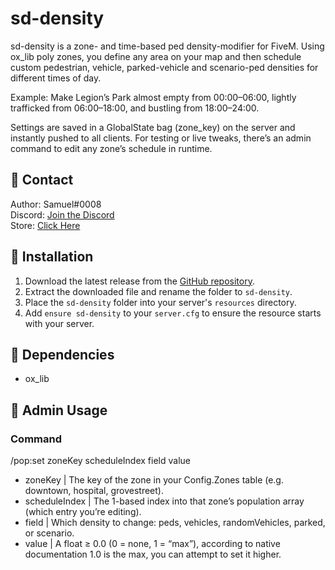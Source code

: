 # sd-density

sd-density is a zone- and time-based ped density-modifier for FiveM. Using ox_lib poly zones, you define any area on your map and then schedule custom pedestrian, vehicle, parked-vehicle and scenario-ped densities for different times of day.

Example: Make Legion’s Park almost empty from 00:00–06:00, lightly trafficked from 06:00–18:00, and bustling from 18:00–24:00.

Settings are saved in a GlobalState bag (zone_key) on the server and instantly pushed to all clients.
For testing or live tweaks, there’s an admin command to edit any zone’s schedule in runtime.

## 🔔 Contact

Author: Samuel#0008  
Discord: [Join the Discord](https://discord.gg/FzPehMQaBQ)  
Store: [Click Here](https://fivem.samueldev.shop)

## 💾 Installation

1. Download the latest release from the [GitHub repository](https://github.com/Samuels-Development/sd-density/releases).
2. Extract the downloaded file and rename the folder to `sd-density`.
3. Place the `sd-density` folder into your server's `resources` directory.
4. Add `ensure sd-density` to your `server.cfg` to ensure the resource starts with your server.


## 📖 Dependencies
- ox_lib

## 📖 Admin Usage

### Command
/pop:set zoneKey scheduleIndex field value
* zoneKey | The key of the zone in your Config.Zones table (e.g. downtown, hospital, grovestreet).
* scheduleIndex | The 1-based index into that zone’s population array (which entry you’re editing).
* field | Which density to change: peds, vehicles, randomVehicles, parked, or scenario.
* value | A float ≥ 0.0 (0 = none, 1 = “max”), according to native documentation 1.0 is the max, you can attempt to set it higher.
